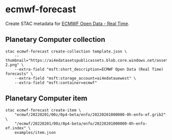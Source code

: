 # ecmwf-forecast

Create STAC metadata for [ECMWF Open Data - Real Time](https://confluence.ecmwf.int/display/UDOC/ECMWF+Open+Data+-+Real+Time).


## Planetary Computer collection


```console
stac ecmwf-forecast create-collection template.json \
    --thumbnail="https://ai4edatasetspublicassets.blob.core.windows.net/assets/pc_thumbnails/sentinel-2.png" \
    --extra-field "msft:short_description=ECMWF Open Data (Real Time) forecasts" \
    --extra-field "msft:storage_account=ai4edatauewest" \
    --extra-field "msft:container=ecmwf"
```

## Planetary Computer item

```console
stac ecmwf-forecast create-item \
    "ecmwf/20220201/00z/0p4-beta/enfo/20220201000000-0h-enfo-ef.grib2" \
    "/ecmwf/20220201/00z/0p4-beta/enfo/20220201000000-0h-enfo-ef.index" \
    examples/item.json
```
